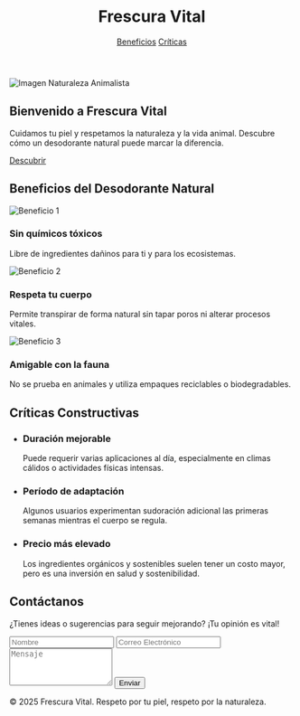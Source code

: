 <!DOCTYPE html>
<html lang="es">
<head>
  <meta charset="UTF-8" />
  <meta name="viewport" content="width=device-width, initial-scale=1.0"/>
  <title>Frescura Vital</title>
  <!-- Tailwind CSS CDN -->
  <script src="https://cdn.tailwindcss.com"></script>
</head>
<body class="bg-green-50 text-green-900 font-sans">
  <!-- Encabezado -->
  <header class="bg-green-800 text-white p-6">
    <div class="max-w-5xl mx-auto flex justify-between items-center">
      <h1 class="text-3xl font-bold">Frescura Vital</h1>
      <nav class="space-x-4">
        <a href="#beneficios" class="hover:underline">Beneficios</a>
        <a href="#criticas" class="hover:underline">Críticas</a>
      </nav>
    </div>
  </header>

  <!-- Hero -->
  <section class="max-w-5xl mx-auto p-8 text-center">
    <img src="https://th.bing.com/th/id/R.c68dccfd62c690089b1fe71ba3819bfb?rik=RnwRuSxu3RpEfg&pid=ImgRaw&r=0/1200x400/?nature,animals" alt="Imagen Naturaleza Animalista" class="w-full h-64 object-cover rounded-lg mb-6">
    <h2 class="text-4xl font-bold mb-4">Bienvenido a Frescura Vital</h2>
    <p class="mb-6 text-lg">Cuidamos tu piel y respetamos la naturaleza y la vida animal. Descubre cómo un desodorante natural puede marcar la diferencia.</p>
    <a href="#beneficios" class="bg-green-800 text-white px-6 py-3 rounded-full hover:bg-green-900">Descubrir</a>
  </section>

  <!-- Beneficios -->
  <section id="beneficios" class="bg-beige-50 py-12">
    <div class="max-w-5xl mx-auto px-6">
      <h2 class="text-3xl font-bold mb-6 text-center">Beneficios del Desodorante Natural</h2>
      <div class="grid grid-cols-1 md:grid-cols-3 gap-8">
        <div class="p-6 bg-green-100 rounded-lg shadow">
          <img src="https://media.istockphoto.com/id/1496271057/es/vector/icono-de-l%C3%ADnea-vectorial-que-representa-la-ausencia-de-productos-qu%C3%ADmicos-t%C3%B3xicos.jpg?s=612x612&w=0&k=20&c=w04KMMncziO5wnK1FCrzWJ3FB7TnLPDgsZ15QoxIzyE=/300x200/?plant,nature" alt="Beneficio 1" class="w-full h-40 object-cover rounded mb-4">
          <h3 class="text-xl font-bold mb-2">Sin químicos tóxicos</h3>
          <p>Libre de ingredientes dañinos para ti y para los ecosistemas.</p>
        </div>
        <div class="p-6 bg-green-100 rounded-lg shadow">
          <img src="https://blogger.googleusercontent.com/img/b/R29vZ2xl/AVvXsEgVPxUVmYDFp4ntw15M9d64gy6HJF89YVNMWCwc5qkQUwzsAsl5cT1S9sDiYjqn438UYf7UW3wwfh6_7dOTr7nuEYYkcjbZYrpsPmQwLskU-lJd2TKdsYcx7KNosW-LA98GlA5T7qB8uuUcg1zOW84A6RJcYfUP1eFxLXx6c7wrFKMKONZqisBGUm91B9Zp/s1080/a23053_8fc4d85bffdb404d973c9217a266b669~mv2.gif/300x200/?organic,forest" alt="Beneficio 2" class="w-full h-40 object-cover rounded mb-4">
          <h3 class="text-xl font-bold mb-2">Respeta tu cuerpo</h3>
          <p>Permite transpirar de forma natural sin tapar poros ni alterar procesos vitales.</p>
        </div>
        <div class="p-6 bg-green-100 rounded-lg shadow">
          <img src="https://c.tenor.com/8qOc7rC7qtcAAAAM/animated-greeting-card-earth-day.gif/300x200/?eco,animal" alt="Beneficio 3" class="w-full h-40 object-cover rounded mb-4">
          <h3 class="text-xl font-bold mb-2">Amigable con la fauna</h3>
          <p>No se prueba en animales y utiliza empaques reciclables o biodegradables.</p>
        </div>
      </div>
    </div>
  </section>

  <!-- Críticas Constructivas -->
  <section id="criticas" class="bg-green-100 py-12">
    <div class="max-w-5xl mx-auto px-6">
      <h2 class="text-3xl font-bold mb-6 text-center">Críticas Constructivas</h2>
      <ul class="space-y-6">
        <li class="bg-white p-6 rounded-lg shadow">
          <h3 class="text-xl font-bold mb-2">Duración mejorable</h3>
          <p>Puede requerir varias aplicaciones al día, especialmente en climas cálidos o actividades físicas intensas.</p>
        </li>
        <li class="bg-white p-6 rounded-lg shadow">
          <h3 class="text-xl font-bold mb-2">Período de adaptación</h3>
          <p>Algunos usuarios experimentan sudoración adicional las primeras semanas mientras el cuerpo se regula.</p>
        </li>
        <li class="bg-white p-6 rounded-lg shadow">
          <h3 class="text-xl font-bold mb-2">Precio más elevado</h3>
          <p>Los ingredientes orgánicos y sostenibles suelen tener un costo mayor, pero es una inversión en salud y sostenibilidad.</p>
        </li>
      </ul>
    </div>
  </section>

  <!-- Contacto -->
  <section id="contacto" class="max-w-5xl mx-auto p-8 text-center">
    <h2 class="text-3xl font-bold mb-4">Contáctanos</h2>
    <p class="mb-6">¿Tienes ideas o sugerencias para seguir mejorando? ¡Tu opinión es vital!</p>
    <form class="max-w-md mx-auto">
      <input type="text" placeholder="Nombre" class="w-full p-3 mb-4 border border-green-300 rounded" required />
      <input type="email" placeholder="Correo Electrónico" class="w-full p-3 mb-4 border border-green-300 rounded" required />
      <textarea placeholder="Mensaje" class="w-full p-3 mb-4 border border-green-300 rounded" rows="4" required></textarea>
      <button type="submit" class="bg-green-800 text-white px-6 py-3 rounded hover:bg-green-900">Enviar</button>
    </form>
  </section>

  <!-- Footer -->
  <footer class="bg-green-800 text-white text-center p-4">
    <p>&copy; 2025 Frescura Vital. Respeto por tu piel, respeto por la naturaleza.</p>
  </footer>
</body>
</html>

